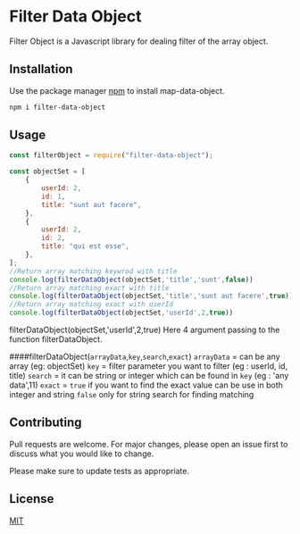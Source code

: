 # Filter Data Object

Filter Object is a Javascript library for dealing filter of the array object.

## Installation

Use the package manager [npm](https://www.npmjs.com/package/map-data-object) to install map-data-object.

```bash
npm i filter-data-object
```

## Usage

```javascript
const filterObject = require("filter-data-object");

const objectSet = [
    {
        userId: 2,
        id: 1,
        title: "sunt aut facere",
    },
    {
        userId: 2,
        id: 2,
        title: "qui est esse",
    },
];
//Return array matching keywrod with title
console.log(filterDataObject(objectSet,'title','sunt',false))
//Return array matching exact with title
console.log(filterDataObject(objectSet,'title','sunt aut facere',true))
//Return array matching exact with userId
console.log(filterDataObject(objectSet,'userId',2,true))
```
filterDataObject(objectSet,'userId',2,true)
Here 4 argument passing to the function filterDataObject.

####filterDataObject(`arrayData`,`key`,`search`,`exact`)
`arrayData` = can be any array (eg: objectSet)
`key` = filter parameter you want to filter (eg : userId, id, title)
`search` = it can be string or integer which can be found in `key` (eg : 'any data',11)
`exact` = `true` if you want to find the exact value can be use in both integer and string
        `false` only for string search for finding matching
## Contributing

Pull requests are welcome. For major changes, please open an issue first to discuss what you would like to change.

Please make sure to update tests as appropriate.

## License

[MIT](https://choosealicense.com/licenses/mit/)
